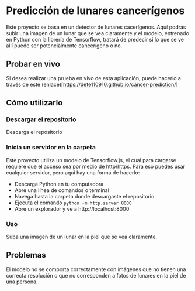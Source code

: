 # Predicción de lunares cancerígenos

Este proyecto se basa en un detector de lunares cacerígenos. Aquí podrás subir una imagen de un lunar que se vea claramente y el modelo, entrenado en Python con la librería de Tensorflow, tratará de predecir si lo que se ve allí puede ser potencialmente cancerígeno o no.

## Probar en vivo

Si desea realizar una prueba en vivo de esta aplicación, puede hacerlo a través de este (enlace)[https://dete110910.github.io/cancer-prediction/]

## Cómo utilizarlo

### Descargar el repositorio
Descarga el repositorio 

### Inicia un servidor en la carpeta
Este proyecto utiliza un modelo de Tensorflow.js, el cual para cargarse requiere que el acceso sea por medio de http/https.
Para eso puedes usar cualquier servidor, pero aquí hay una forma de hacerlo:
- Descarga Python en tu computadora
- Abre una línea de comandos o terminal
- Navega hasta la carpeta donde descargaste el repositorio
- Ejecuta el comando `python -m http.server 8000`
- Abre un explorador y ve a http://localhost:8000
### Uso
Suba una imagen de un lunar en la piel que se vea claramente.

## Problemas
El modelo no se comporta correctamente con imágenes que no tienen una correcta resolución o que no corresponden a fotos de lunares en la piel de una persona.